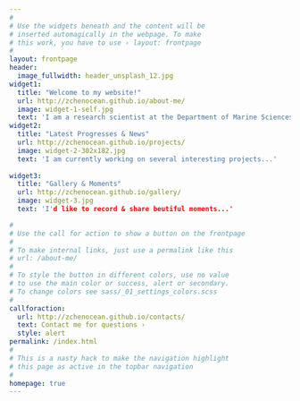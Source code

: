 ```yaml
---
#
# Use the widgets beneath and the content will be
# inserted automagically in the webpage. To make
# this work, you have to use › layout: frontpage
#
layout: frontpage
header:
  image_fullwidth: header_unsplash_12.jpg
widget1:
  title: "Welcome to my website!"
  url: http://zchenocean.github.io/about-me/
  image: widget-1-self.jpg
  text: 'I am a research scientist at the Department of Marine Sciences, University of Connecticut, in physical oceanography in the coastal oceans. '
widget2:
  title: "Latest Progresses & News"
  url: http://zchenocean.github.io/projects/
  image: widget-2-302x182.jpg
  text: 'I am currently working on several interesting projects...'
  
widget3:
  title: "Gallery & Moments"
  url: http://zchenocean.github.io/gallery/
  image: widget-3.jpg
  text: 'I'd like to record & share beutiful moments...'

#
# Use the call for action to show a button on the frontpage
#
# To make internal links, just use a permalink like this
# url: /about-me/
#
# To style the button in different colors, use no value
# to use the main color or success, alert or secondary.
# To change colors see sass/_01_settings_colors.scss
#
callforaction:
  url: http://zchenocean.github.io/contacts/
  text: Contact me for questions ›
  style: alert
permalink: /index.html
#
# This is a nasty hack to make the navigation highlight
# this page as active in the topbar navigation
#
homepage: true
---
```

